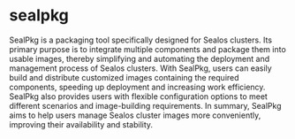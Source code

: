 # sealpkg

SealPkg is a packaging tool specifically designed for Sealos clusters. Its primary purpose is to integrate multiple components and package them into usable images, thereby simplifying and automating the deployment and management process of Sealos clusters. With SealPkg, users can easily build and distribute customized images containing the required components, speeding up deployment and increasing work efficiency. SealPkg also provides users with flexible configuration options to meet different scenarios and image-building requirements. In summary, SealPkg aims to help users manage Sealos cluster images more conveniently, improving their availability and stability.
